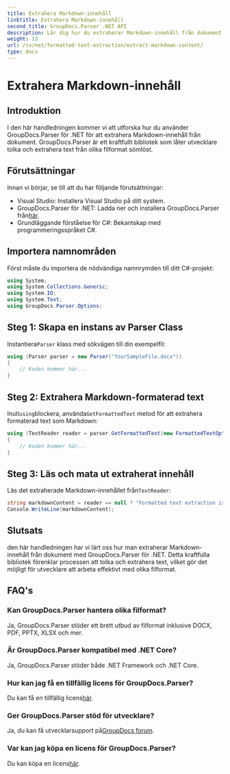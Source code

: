 ```yaml
---
title: Extrahera Markdown-innehåll
linktitle: Extrahera Markdown-innehåll
second_title: GroupDocs.Parser .NET API
description: Lär dig hur du extraherar Markdown-innehåll från dokument med GroupDocs.Parser för .NET. Den här handledningen ger steg-för-steg-instruktioner för sömlös textextraktion.
weight: 13
url: /sv/net/formatted-text-extraction/extract-markdown-content/
type: docs
---
```

# Extrahera Markdown-innehåll

## Introduktion
I den här handledningen kommer vi att utforska hur du använder GroupDocs.Parser för .NET för att extrahera Markdown-innehåll från dokument. GroupDocs.Parser är ett kraftfullt bibliotek som låter utvecklare tolka och extrahera text från olika filformat sömlöst.
## Förutsättningar
Innan vi börjar, se till att du har följande förutsättningar:
- Visual Studio: Installera Visual Studio på ditt system.
-  GroupDocs.Parser för .NET: Ladda ner och installera GroupDocs.Parser från[här](https://releases.groupdocs.com/parser/net/).
- Grundläggande förståelse för C#: Bekantskap med programmeringsspråket C#.

## Importera namnområden
Först måste du importera de nödvändiga namnrymden till ditt C#-projekt:
```csharp
using System;
using System.Collections.Generic;
using System.IO;
using System.Text;
using GroupDocs.Parser.Options;
```
## Steg 1: Skapa en instans av Parser Class
 Instantiera`Parser` klass med sökvägen till din exempelfil:
```csharp
using (Parser parser = new Parser("YourSampleFile.docx"))
{
    // Koden kommer här...
}
```
## Steg 2: Extrahera Markdown-formaterad text
 Inuti`using`blockera, använda`GetFormattedText` metod för att extrahera formaterad text som Markdown:
```csharp
using (TextReader reader = parser.GetFormattedText(new FormattedTextOptions(FormattedTextMode.Markdown)))
{
    // Koden kommer här...
}
```
## Steg 3: Läs och mata ut extraherat innehåll
 Läs det extraherade Markdown-innehållet från`TextReader`:
```csharp
string markdownContent = reader == null ? "Formatted text extraction isn't supported" : reader.ReadToEnd();
Console.WriteLine(markdownContent);
```

## Slutsats
den här handledningen har vi lärt oss hur man extraherar Markdown-innehåll från dokument med GroupDocs.Parser för .NET. Detta kraftfulla bibliotek förenklar processen att tolka och extrahera text, vilket gör det möjligt för utvecklare att arbeta effektivt med olika filformat.
## FAQ's
### Kan GroupDocs.Parser hantera olika filformat?
Ja, GroupDocs.Parser stöder ett brett utbud av filformat inklusive DOCX, PDF, PPTX, XLSX och mer.
### Är GroupDocs.Parser kompatibel med .NET Core?
Ja, GroupDocs.Parser stöder både .NET Framework och .NET Core.
### Hur kan jag få en tillfällig licens för GroupDocs.Parser?
 Du kan få en tillfällig licens[här](https://purchase.groupdocs.com/temporary-license/).
### Ger GroupDocs.Parser stöd för utvecklare?
 Ja, du kan få utvecklarsupport på[GroupDocs forum](https://forum.groupdocs.com/c/parser/17).
### Var kan jag köpa en licens för GroupDocs.Parser?
 Du kan köpa en licens[här](https://purchase.groupdocs.com/buy).